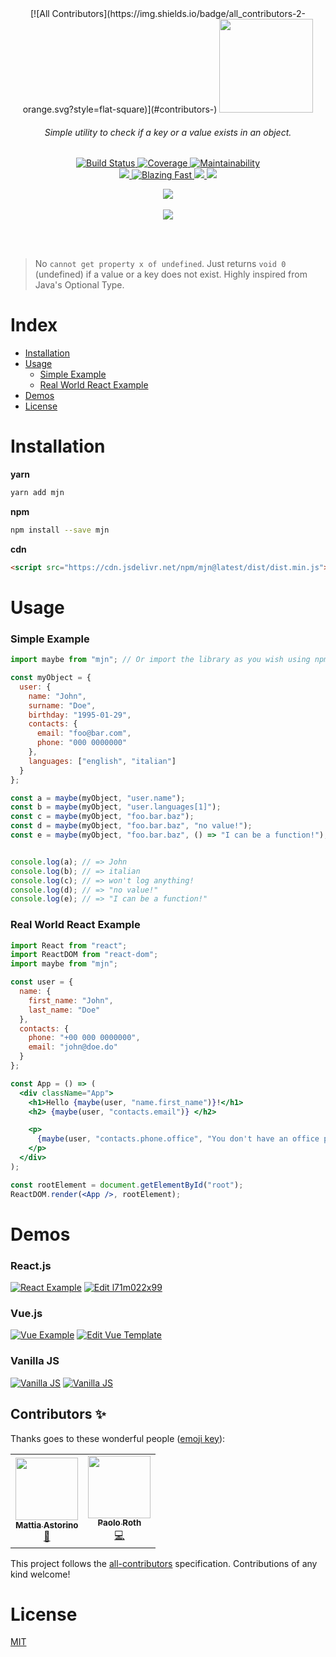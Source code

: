 <div align="center">
<!-- ALL-CONTRIBUTORS-BADGE:START - Do not remove or modify this section -->
[![All Contributors](https://img.shields.io/badge/all_contributors-2-orange.svg?style=flat-square)](#contributors-)
<!-- ALL-CONTRIBUTORS-BADGE:END -->
  <img src="/docs/mjn_logo.png" width="150px">
</div>

<h6 align="center">
Simple utility to check if a key or a value exists in an object.
</h6>

<p align="center">
  <a href="https://travis-ci.org/micheleriva/mjn">
    <img src="https://img.shields.io/travis/micheleriva/mjn.svg?style=for-the-badge" alt="Build Status" />
  </a>
  <a href="https://codecov.io/gh/micheleriva/mjn">
    <img src="https://img.shields.io/codecov/c/github/micheleriva/mjn.svg?style=for-the-badge" alt="Coverage" />
  </a>
  <a href="https://codeclimate.com/github/micheleriva/mjn">
    <img src="https://img.shields.io/codeclimate/maintainability/micheleriva/mjn.svg?style=for-the-badge" alt="Maintainability">
  </a>
  <br />
  <a href="https://github.com/prettier/prettier">
     <img src="https://img.shields.io/badge/code_style-prettier-ff69b4.svg?style=for-the-badge" />
  </a>
  <a href="https://img.shields.io/badge/speed-blazing%20%F0%9F%94%A5-brightgreen.svg?style=for-the-badge">
    <img src="https://img.shields.io/badge/speed-blazing%20%F0%9F%94%A5-brightgreen.svg?style=for-the-badge" alt="Blazing Fast" />
  </a>
  <a href="https://bundlephobia.com/result?p=mjn@latest">
    <img src="https://img.shields.io/bundlephobia/minzip/mjn.svg?style=for-the-badge" />
  </a>
  <a href="https://beerpay.io/micheleriva/mjn">
    <img src="https://img.shields.io/beerpay/micheleriva/mjn.svg?style=for-the-badge" />
  </a>
</p>

<div align="center">
  <img src="/docs/mjn.png" align="center" style="max-width:80%;" />
</div>

<br />

<div align="center">
  <a href="https://www.patreon.com/bePatron?u=18151636" data-patreon-widget-type="become-patron-button" align="center">
    <img src="https://c5.patreon.com/external/logo/become_a_patron_button.png" align="center"/>
  </a>
</div>

<br /><br />

> No `cannot get property x of undefined`. Just returns `void 0` (undefined) if a value or a key does not exist. Highly inspired from Java's Optional Type.

# Index

- [Installation](#installation)
- [Usage](#usage)
  - [Simple Example](#simple-example)
  - [Real World React Example](#real-world-react-example)
- [Demos](#demos)
- [License](#license)

# Installation

**yarn**

```sh
yarn add mjn
```

**npm**

```sh
npm install --save mjn
```

**cdn**

```html
<script src="https://cdn.jsdelivr.net/npm/mjn@latest/dist/dist.min.js"></script>
```

# Usage

### Simple Example

```js
import maybe from "mjn"; // Or import the library as you wish using npm or CDN script tag!

const myObject = {
  user: {
    name: "John",
    surname: "Doe",
    birthday: "1995-01-29",
    contacts: {
      email: "foo@bar.com",
      phone: "000 0000000"
    },
    languages: ["english", "italian"]
  }
};

const a = maybe(myObject, "user.name");
const b = maybe(myObject, "user.languages[1]");
const c = maybe(myObject, "foo.bar.baz");
const d = maybe(myObject, "foo.bar.baz", "no value!");
const e = maybe(myObject, "foo.bar.baz", () => "I can be a function!");


console.log(a); // => John
console.log(b); // => italian
console.log(c); // => won't log anything!
console.log(d); // => "no value!"
console.log(e); // => "I can be a function!"
```

### Real World React Example

```jsx
import React from "react";
import ReactDOM from "react-dom";
import maybe from "mjn";

const user = {
  name: {
    first_name: "John",
    last_name: "Doe"
  },
  contacts: {
    phone: "+00 000 0000000",
    email: "john@doe.do"
  }
};

const App = () => (
  <div className="App">
    <h1>Hello {maybe(user, "name.first_name")}!</h1>
    <h2> {maybe(user, "contacts.email")} </h2>

    <p>
      {maybe(user, "contacts.phone.office", "You don't have an office phone.")}
    </p>
  </div>
);

const rootElement = document.getElementById("root");
ReactDOM.render(<App />, rootElement);
```

# Demos

### React.js

[![React Example](/docs/react.png)](https://codesandbox.io/s/l71m022x99)
[![Edit l71m022x99](https://codesandbox.io/static/img/play-codesandbox.svg)](https://codesandbox.io/s/l71m022x99)

### Vue.js

[![Vue Example](/docs/vue.png)](https://codesandbox.io/s/6j7438n7rr?module=%2Fsrc%2Fcomponents%2FHelloWorld.vue)
[![Edit Vue Template](https://codesandbox.io/static/img/play-codesandbox.svg)](https://codesandbox.io/s/6j7438n7rr?module=%2Fsrc%2Fcomponents%2FHelloWorld.vue)

### Vanilla JS

[![Vanilla JS](/docs/vanillajs.png)](https://codesandbox.io/s/30w08xl6wq?module=%2Fsrc%2Findex.js)
[![Vanilla JS](https://codesandbox.io/static/img/play-codesandbox.svg)](https://codesandbox.io/s/30w08xl6wq?module=%2Fsrc%2Findex.js)

## Contributors ✨

Thanks goes to these wonderful people ([emoji key](https://allcontributors.org/docs/en/emoji-key)):

<!-- ALL-CONTRIBUTORS-LIST:START - Do not remove or modify this section -->
<!-- prettier-ignore-start -->
<!-- markdownlint-disable -->
<table>
  <tr>
    <td align="center"><a href="https://equinusocio.dev"><img src="https://avatars0.githubusercontent.com/u/10454741?v=4" width="100px;" alt=""/><br /><sub><b>Mattia Astorino</b></sub></a><br /><a href="#design-equinusocio" title="Design">🎨</a></td>
    <td align="center"><a href="https://www.iamoctod.com/"><img src="https://avatars2.githubusercontent.com/u/2328211?v=4" width="100px;" alt=""/><br /><sub><b>Paolo Roth</b></sub></a><br /><a href="https://github.com/micheleriva/mjn/commits?author=OctoD" title="Code">💻</a></td>
  </tr>
</table>

<!-- markdownlint-enable -->
<!-- prettier-ignore-end -->
<!-- ALL-CONTRIBUTORS-LIST:END -->

This project follows the [all-contributors](https://github.com/all-contributors/all-contributors) specification. Contributions of any kind welcome!

# License

[MIT](/LICENSE.md)
